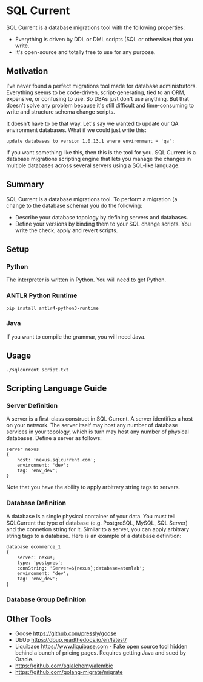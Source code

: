 # SQL Current

SQL Current is a database migrations tool with the following properties:
* Everything is driven by DDL or DML scripts (SQL or otherwise) that you write.
* It's open-source and totally free to use for any purpose.

## Motivation

I've never found a perfect migrations tool made for database administrators.  Everything seems to be code-driven, script-generating, tied to an ORM, expensive, or confusing to use.  So DBAs just don't use anything.  But that doesn't solve any problem because it's still difficult and time-consuming to write and structure schema change scripts.

It doesn't have to be that way.  Let's say we wanted to update our QA environment databases.  What if we could just write this:

	update databases to version 1.0.13.1 where environment = 'qa';

If you want something like this, then this is the tool for you.  SQL Current is a database migrations scripting engine that lets you manage the changes in multiple databases across several servers using a SQL-like language.

## Summary

SQL Current is a database migrations tool.  To perform a migration (a change to the database schema) you do the following:
* Describe your database topology by defining servers and databases.
* Define your versions by binding them to your SQL change scripts.  You write the check, apply and revert scripts.

## Setup

### Python

The interpreter is written in Python.  You will need to get Python.

### ANTLR Python Runtime

	pip install antlr4-python3-runtime

### Java

If you want to compile the grammar, you will need Java.

## Usage

	./sqlcurrent script.txt

## Scripting Language Guide

### Server Definition

A server is a first-class construct in SQL Current.  A server identifies a host on your network.  The server itself may host any number of database services in your topology, which is turn may host any number of physical databases.  Define a server as follows:

	server nexus
	{
		host: 'nexus.sqlcurrent.com';
		environment: 'dev';
		tag: 'env_dev';
	}

Note that you have the ability to apply arbitrary string tags to servers.

### Database Definition

A database is a single physical container of your data.  You must tell SQLCurrent the type of database (e.g. PostgreSQL, MySQL, SQL Server) and the connetion string for it.  Similar to a server, you can apply arbitrary string tags to a database.  Here is an example of a database definition:

	database ecommerce_1
	{
		server: nexus;
		type: 'postgres';
		connString: 'Server=${nexus};database=atomlab';
		environment: 'dev';
		tag: 'env_dev';
	} 

### Database Group Definition

## Other Tools
* Goose https://github.com/pressly/goose
* DbUp https://dbup.readthedocs.io/en/latest/
* Liquibase https://www.liquibase.com - Fake open source tool hidden behind a bunch of pricing pages.  Requires getting Java and sued by Oracle.
* https://github.com/sqlalchemy/alembic
* https://github.com/golang-migrate/migrate
